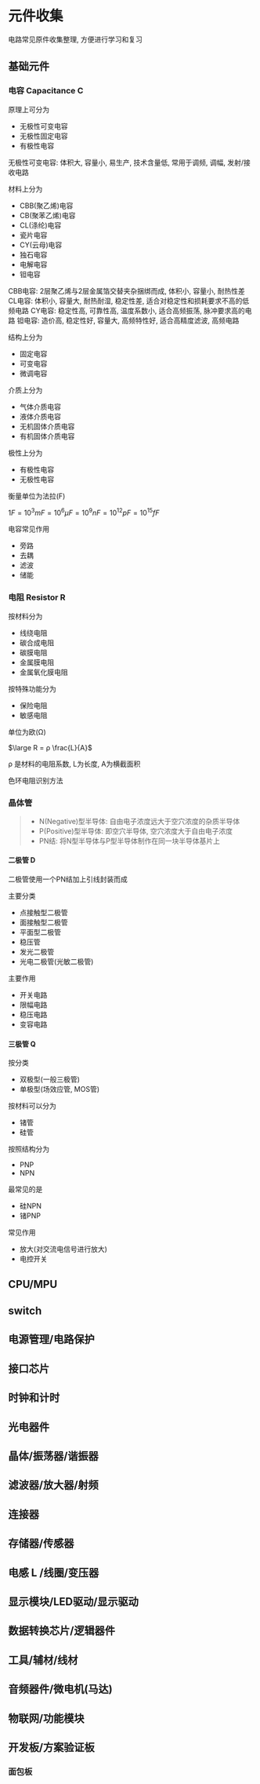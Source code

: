 # 元件收集

电路常见原件收集整理, 方便进行学习和复习

## 基础元件
### 电容 Capacitance C

原理上可分为
* 无极性可变电容
* 无极性固定电容
* 有极性电容

无极性可变电容: 体积大, 容量小, 易生产, 技术含量低, 常用于调频, 调幅, 发射/接收电路

材料上分为
* CBB(聚乙烯)电容
* CB(聚苯乙烯)电容
* CL(涤纶)电容
* 瓷片电容
* CY(云母)电容
* 独石电容
* 电解电容
* 钽电容

CBB电容: 2层聚乙烯与2层金属箔交替夹杂捆绑而成, 体积小, 容量小, 耐热性差
CL电容: 体积小, 容量大, 耐热耐湿, 稳定性差, 适合对稳定性和损耗要求不高的低频电路
CY电容: 稳定性高, 可靠性高, 温度系数小, 适合高频振荡, 脉冲要求高的电路
钽电容: 造价高, 稳定性好, 容量大, 高频特性好, 适合高精度滤波, 高频电路


结构上分为
* 固定电容
* 可变电容
* 微调电容

介质上分为
* 气体介质电容
* 液体介质电容
* 无机固体介质电容
* 有机固体介质电容

极性上分为
* 有极性电容
* 无极性电容

衡量单位为法拉(F)

$1F = 10^{3}mF = 10^{6} μF= 10^{9} nF = 10^{12}pF= 10^{15}fF$

电容常见作用
* 旁路
* 去耦
* 滤波
* 储能

### 电阻 Resistor R

按材料分为

* 线绕电阻
* 碳合成电阻
* 碳膜电阻
* 金属膜电阻
* 金属氧化膜电阻

按特殊功能分为
* 保险电阻
* 敏感电阻

单位为欧(Ω)

$\large R = ρ \frac{L}{A}$

ρ 是材料的电阻系数, L为长度, A为横截面积 

色环电阻识别方法

### 晶体管

> * N(Negative)型半导体: 自由电子浓度远大于空穴浓度的杂质半导体
> * P(Positive)型半导体: 即空穴半导体, 空穴浓度大于自由电子浓度
> * PN结: 将N型半导体与P型半导体制作在同一块半导体基片上

#### 二极管 D 

二极管使用一个PN结加上引线封装而成

主要分类
* 点接触型二极管
* 面接触型二极管
* 平面型二极管
* 稳压管
* 发光二极管
* 光电二极管(光敏二极管)

主要作用
* 开关电路
* 限幅电路
* 稳压电路
* 变容电路
#### 三极管 Q

按分类
* 双极型(一般三极管)
* 单极型(场效应管, MOS管)

按材料可以分为
* 锗管
* 硅管

按照结构分为
* PNP
* NPN

最常见的是
* 硅NPN
* 锗PNP

常见作用
* 放大(对交流电信号进行放大)
* 电控开关

## CPU/MPU
## switch

## 电源管理/电路保护

## 接口芯片

## 时钟和计时

## 光电器件

## 晶体/振荡器/谐振器

## 滤波器/放大器/射频

## 连接器

## 存储器/传感器

## 电感 L /线圈/变压器


## 显示模块/LED驱动/显示驱动

## 数据转换芯片/逻辑器件

## 工具/辅材/线材

## 音频器件/微电机(马达)

## 物联网/功能模块

## 开发板/方案验证板

### 面包板
